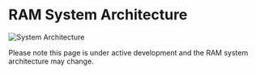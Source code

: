 # RAM System Architecture

![System Architecture](https://raw.githubusercontent.com/atogov/RAM/develop/docs/images/system-architecture.png)

Please note this page is under active development and the RAM system architecture may change.


